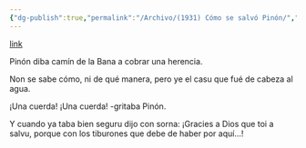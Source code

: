 ```yaml
---
{"dg-publish":true,"permalink":"/Archivo/(1931) Cómo se salvó Pinón/","tags":["#Siglo_20","a1931","central","Máximo_Viejo","escrito","cómic"]}
---
```


[link](https://fondos.gijon.es//fotoweb/cache/v2/9/N/Hemeroteca/LaPrensa/193104/LPR193104031.pdf.iCeA4PvpMV_9SbNfgBlYAA.C83JjZKLb8.jpg)

Pinón diba camín de la Bana a cobrar una herencia.

Non se sabe cómo, ni de qué manera, pero ye el casu que fué de cabeza al agua.

¡Una cuerda! ¡Una cuerda!
-gritaba Pinón.

Y cuando ya taba bien seguru dijo con sorna: ¡Gracies a Dios que toi a salvu, porque con los tiburones que debe de haber por aquí...!